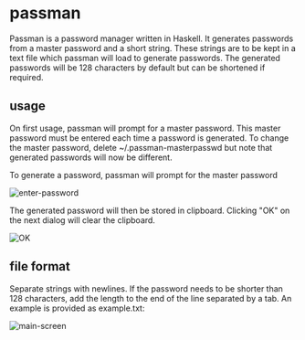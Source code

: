 # passman
Passman is a password manager written in Haskell. It generates passwords from a
master password and a short string. These strings are to be kept in a text file
which passman will load to generate passwords. The generated passwords will be
128 characters by default but can be shortened if required.

## usage
On first usage, passman will prompt for a master password. This master password
must be entered each time a password is generated. To change the master
password, delete ~/.passman-masterpasswd but note that generated passwords will
now be different.

To generate a password, passman will prompt for the master password

![enter-password](https://raw.githubusercontent.com/mat8913/passman/storage/enter-password.png)

The generated password will then be stored in clipboard. Clicking "OK" on the
next dialog will clear the clipboard.

![OK](https://raw.githubusercontent.com/mat8913/passman/storage/ok.png)

## file format
Separate strings with newlines. If the password needs to be shorter than 128
characters, add the length to the end of the line separated by a tab. An example
is provided as example.txt:

![main-screen](https://raw.githubusercontent.com/mat8913/passman/storage/main-screen.png)
